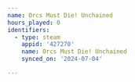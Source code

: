 ```yaml
---
name: Orcs Must Die! Unchained
hours_played: 0
identifiers:
  - type: steam
    appid: '427270'
    name: Orcs Must Die! Unchained
    synced_on: '2024-07-04'

---
```

